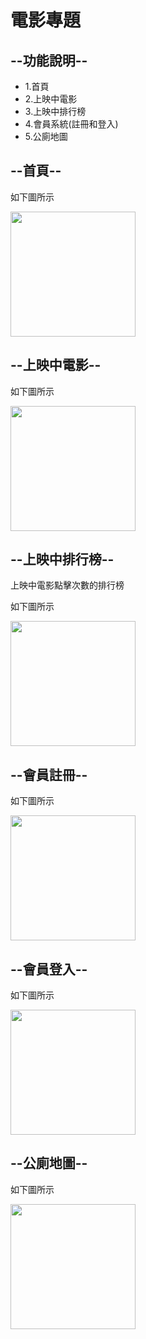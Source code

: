 <!DOCTYPE html>
<html lang="en">
<head>
<meta charset="UTF-8">
<meta http-equiv="X-UA-Compatible" content="IE=edge">
<meta name="viewport" content="width=device-width, initial-scale=1.0">
    
</head>
<body>
<h1>電影專題</h1>
<h2>--功能說明--</h2>
<ul>
<li>1.首頁</li>
<li>2.上映中電影</li>
<li>3.上映中排行榜</li>
<li>4.會員系統(註冊和登入)</li>
<li>5.公廁地圖</li>

</ul>
<h2>--首頁--</h2>
<p>如下圖所示</p>
<img src="https://20221130.000webhostapp.com/images/movie.png" width="200" height="200">
<h2>--上映中電影--</h2>
<p>如下圖所示</p>
<img src="https://20221130.000webhostapp.com/images/movie3.png" width="200">
<h2>--上映中排行榜--</h2>
<p>上映中電影點擊次數的排行榜</p>
<p>如下圖所示</p>
<img src="https://20221130.000webhostapp.com/images/movie4.png" width="200">
<h2>--會員註冊--</h2>
<p>如下圖所示</p>
<img src="https://20221130.000webhostapp.com/images/movie5.png" width="200">
<h2>--會員登入--</h2>
<p>如下圖所示</p>
<img src="https://20221130.000webhostapp.com/images/movie6.png" width="200">
<h2>--公廁地圖--</h2>
<p>如下圖所示</p>
<img src="https://20221130.000webhostapp.com/images/movie7.png" width="200">

</body>
</html>
